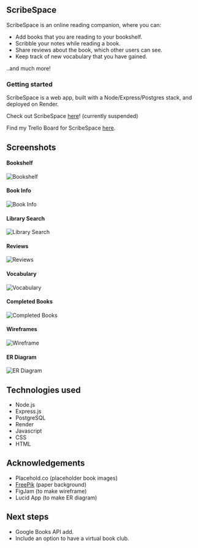 ## ScribeSpace 
ScribeSpace is an online reading companion, where you can:
- Add books that you are reading to your bookshelf.
- Scribble your notes while reading a book. 
- Share reviews about the book, which other users can see. 
- Keep track of new vocabulary that you have gained. 

..and much more!

### Getting started
ScribeSpace is a web app, built with a Node/Express/Postgres stack, and deployed on Render. 

Check out ScribeSpace [here](https://scribespace.onrender.com/)! (currently suspended)

Find my Trello Board for ScribeSpace [here](https://trello.com/invite/b/0VX8Lv21/ATTI6ad2deda04a0f2a04b188bd44a367d8a7AACF076/project-2-crud-app-scribespace). 

## Screenshots
#### Bookshelf
![Bookshelf](/static/bookshelf.png)

#### Book Info
![Book Info](/static/book_show.png)

#### Library Search
![Library Search](/static/library_search.png)

#### Reviews
![Reviews](/static/reviews.png)

#### Vocabulary
![Vocabulary](/static/vocabulary.png)

#### Completed Books
![Completed Books](/static/completed_books.png)

#### Wireframes 
![Wireframe](/static/wireframes-scribespace-14.5.24.png)

#### ER Diagram
![ER Diagram](/static/er-diagram.png)

## Technologies used
- Node.js
- Express.js
- PostgreSQL
- Render 
- Javascript
- CSS
- HTML

## Acknowledgements
- Placehold.co (placeholder book images)
- [FreePik](https://www.freepik.com/free-photo/design-space-paper-textured-background_2792135.htm#query=parchment%20texture%20seamless&position=2&from_view=keyword&track=ais_user&uuid=75ffc9b4-1a32-4c76-b86c-9239f5bd6558) (paper background)
- FigJam (to make wireframe)
- Lucid App (to make ER diagram)

## Next steps
- Google Books API add.
- Include an option to have a virtual book club.